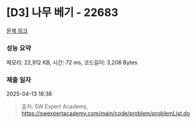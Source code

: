 # [D3] 나무 베기 - 22683 

[문제 링크](https://swexpertacademy.com/main/code/problem/problemDetail.do?contestProbId=AZIyCYJ6p30DFAQP) 

### 성능 요약

메모리: 22,912 KB, 시간: 72 ms, 코드길이: 3,208 Bytes

### 제출 일자

2025-04-13 18:38



> 출처: SW Expert Academy, https://swexpertacademy.com/main/code/problem/problemList.do
